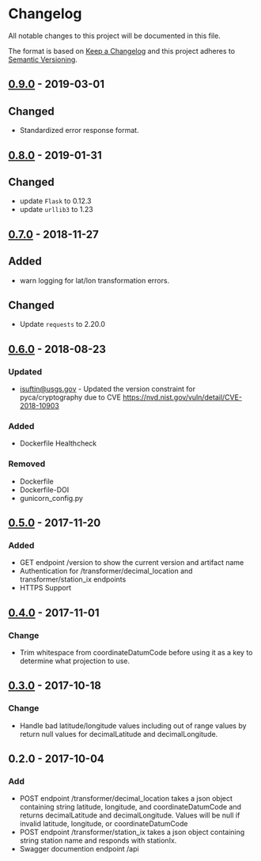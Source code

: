# Changelog
All notable changes to this project will be documented in this file.

The format is based on [Keep a Changelog](http://keepachangelog.com/en/1.0.0/)
and this project adheres to [Semantic Versioning](http://semver.org/spec/v2.0.0.html).

## [0.9.0] - 2019-03-01
## Changed
- Standardized error response format.

## [0.8.0] - 2019-01-31
## Changed
- update `Flask` to 0.12.3
- update `urllib3`  to 1.23

## [0.7.0] - 2018-11-27
## Added
- warn logging for lat/lon transformation errors.

## Changed
- Update `requests` to 2.20.0

## [0.6.0] - 2018-08-23
### Updated
- isuftin@usgs.gov - Updated the version constraint for pyca/cryptography due to
CVE https://nvd.nist.gov/vuln/detail/CVE-2018-10903

### Added
- Dockerfile Healthcheck

### Removed
- Dockerfile
- Dockerfile-DOI
- gunicorn_config.py

## [0.5.0] - 2017-11-20
### Added
- GET endpoint /version to show the current version and artifact name
- Authentication for /transformer/decimal_location and transformer/station_ix endpoints
- HTTPS Support

## [0.4.0] - 2017-11-01
### Change
- Trim whitespace from coordinateDatumCode before using it as a key to determine what projection to use.

## [0.3.0] - 2017-10-18
### Change
- Handle bad latitude/longitude values including out of range values by return null values for decimalLatitude and decimalLongitude.

## 0.2.0 - 2017-10-04
### Add
- POST endpoint /transformer/decimal_location takes a json object containing string latitude, longitude, and coordinateDatumCode and returns
decimalLatitude and decimalLongitude. Values will be null if invalid latitude, longitude, or coordinateDatumCode
- POST endpoint /transformer/station_ix takes a json object containing string station name and responds with stationIx.
- Swagger documention endpoint /api

[Unreleased]: https://github.com/USGS-CIDA/MLR-Legacy-Transformer/compare/MLR-Legacy-Transformer-0.5.0...master
[0.9.0]: https://github.com/USGS-CIDA/MLR-Legacy-Transformer/compare/MLR-Legacy-Transformer-0.8.0...MLR-Legacy-Transformer-0.9.0
[0.8.0]: https://github.com/USGS-CIDA/MLR-Legacy-Transformer/compare/MLR-Legacy-Transformer-0.7.0...MLR-Legacy-Transformer-0.8.0
[0.7.0]: https://github.com/USGS-CIDA/MLR-Legacy-Transformer/compare/MLR-Legacy-Transformer-0.6.0...MLR-Legacy-Transformer-0.7.0
[0.6.0]: https://github.com/USGS-CIDA/MLR-Legacy-Transformer/compare/MLR-Legacy-Transformer-0.5.0...MLR-Legacy-Transformer-0.6.0
[0.5.0]: https://github.com/USGS-CIDA/MLR-Legacy-Transformer/compare/MLR-Legacy-Transformer-0.4.0...MLR-Legacy-Transformer-0.5.0
[0.4.0]: https://github.com/USGS-CIDA/MLR-Legacy-Transformer/compare/MLR-Legacy-Transformer-0.3.0...MLR-Legacy-Transformer-0.4.0
[0.3.0]: https://github.com/USGS-CIDA/MLR-Legacy-Transformer/compare/MLR-Legacy-Transformer-0.2.0...MLR-Legacy-Transformer-0.3.0
